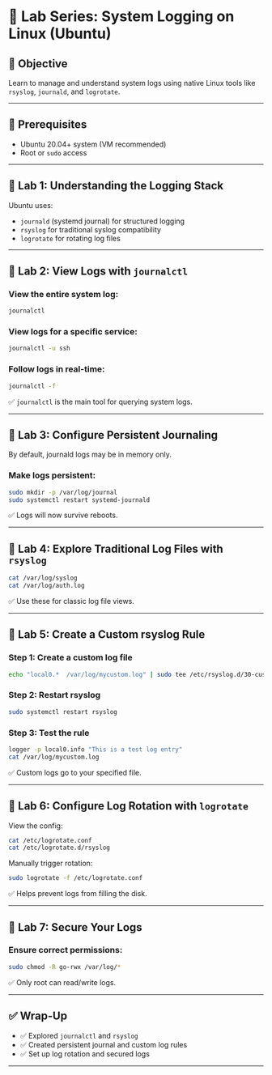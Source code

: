# 🧪 Lab Series: System Logging on Linux (Ubuntu)

## 🎯 Objective

Learn to manage and understand system logs using native Linux tools like `rsyslog`, `journald`, and `logrotate`.

---

## 🧰 Prerequisites

- Ubuntu 20.04+ system (VM recommended)
- Root or `sudo` access

---

## 🔹 Lab 1: Understanding the Logging Stack

Ubuntu uses:

- `journald` (systemd journal) for structured logging
- `rsyslog` for traditional syslog compatibility
- `logrotate` for rotating log files

---

## 🔹 Lab 2: View Logs with `journalctl`

### View the entire system log:

```bash
journalctl
```

### View logs for a specific service:

```bash
journalctl -u ssh
```

### Follow logs in real-time:

```bash
journalctl -f
```

✅ `journalctl` is the main tool for querying system logs.

---

## 🔹 Lab 3: Configure Persistent Journaling

By default, journald logs may be in memory only.

### Make logs persistent:

```bash
sudo mkdir -p /var/log/journal
sudo systemctl restart systemd-journald
```

✅ Logs will now survive reboots.

---

## 🔹 Lab 4: Explore Traditional Log Files with `rsyslog`

```bash
cat /var/log/syslog
cat /var/log/auth.log
```

✅ Use these for classic log file views.

---

## 🔹 Lab 5: Create a Custom rsyslog Rule

### Step 1: Create a custom log file

```bash
echo "local0.*  /var/log/mycustom.log" | sudo tee /etc/rsyslog.d/30-custom.conf
```

### Step 2: Restart rsyslog

```bash
sudo systemctl restart rsyslog
```

### Step 3: Test the rule

```bash
logger -p local0.info "This is a test log entry"
cat /var/log/mycustom.log
```

✅ Custom logs go to your specified file.

---

## 🔹 Lab 6: Configure Log Rotation with `logrotate`

View the config:

```bash
cat /etc/logrotate.conf
cat /etc/logrotate.d/rsyslog
```

Manually trigger rotation:

```bash
sudo logrotate -f /etc/logrotate.conf
```

✅ Helps prevent logs from filling the disk.

---

## 🔹 Lab 7: Secure Your Logs

### Ensure correct permissions:

```bash
sudo chmod -R go-rwx /var/log/*
```

✅ Only root can read/write logs.

---

## ✅ Wrap-Up

- ✅ Explored `journalctl` and `rsyslog`
- ✅ Created persistent journal and custom log rules
- ✅ Set up log rotation and secured logs

---
